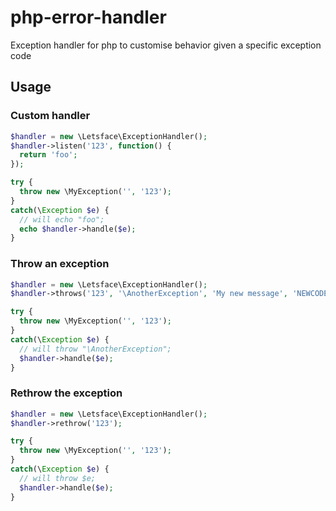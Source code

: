 # php-error-handler
Exception handler for php to customise behavior given a specific exception code

## Usage

### Custom handler

```php
$handler = new \Letsface\ExceptionHandler();
$handler->listen('123', function() {
  return 'foo';
});

try {
  throw new \MyException('', '123');
}
catch(\Exception $e) {
  // will echo "foo";
  echo $handler->handle($e);
}
```

### Throw an exception
```php
$handler = new \Letsface\ExceptionHandler();
$handler->throws('123', '\AnotherException', 'My new message', 'NEWCODE');

try {
  throw new \MyException('', '123');
}
catch(\Exception $e) {
  // will throw "\AnotherException";
  $handler->handle($e);
}
```

### Rethrow the exception
```php
$handler = new \Letsface\ExceptionHandler();
$handler->rethrow('123');

try {
  throw new \MyException('', '123');
}
catch(\Exception $e) {
  // will throw $e;
  $handler->handle($e);
}
```

